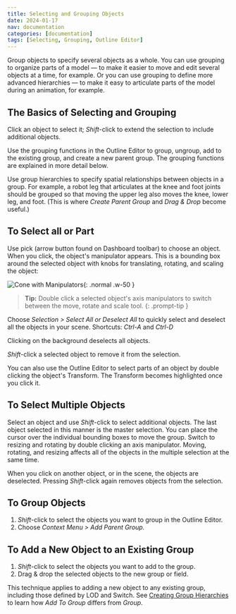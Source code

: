 ```yaml
---
title: Selecting and Grouping Objects
date: 2024-01-17
nav: documentation
categories: [documentation]
tags: [Selecting, Grouping, Outline Editor]
---
```

Group objects to specify several objects as a whole. You can use grouping to organize parts of a model — to make it easier to move and edit several objects at a time, for example. Or you can use grouping to define more advanced hierarchies — to make it easy to articulate parts of the model during an animation, for example.

## The Basics of Selecting and Grouping

Click an object to select it; *Shift*-click to extend the selection to include additional objects.

Use the grouping functions in the Outline Editor to group, ungroup, add to the existing group, and create a new parent group. The grouping functions are explained in more detail below.

Use group hierarchies to specify spatial relationships between objects in a group. For example, a robot leg that articulates at the knee and foot joints should be grouped so that moving the upper leg also moves the knee, lower leg, and foot. (This is where *Create Parent Group* and *Drag & Drop* become useful.)

## To Select all or Part

Use pick (arrow button found on Dashboard toolbar) to choose an object. When you click, the object's manipulator appears. This is a bounding box around the selected object with knobs for translating, rotating, and scaling the object:

![Cone with Manipulators](/assets/img/documentation/cone-with-manipulators.png){: .normal .w-50 }

>**Tip:** Double click a selected object's axis manipulators to switch between the move, rotate and scale tool.
{: .prompt-tip }

Choose *Selection > Select All or Deselect All* to quickly select and deselect all the objects in your scene. Shortcuts: *Ctrl-A* and *Ctrl-D*

Clicking on the background deselects all objects.

*Shift*-click a selected object to remove it from the selection.

You can also use the Outline Editor to select parts of an object by double clicking the object's Transform. The Transform becomes highlighted once you click it.

## To Select Multiple Objects

Select an object and use *Shift*-click to select additional objects. The last object selected in this manner is the master selection. You can place the cursor over the individual bounding boxes to move the group. Switch to resizing and rotating by double clicking an axis manipulator. Moving, rotating, and resizing affects all of the objects in the multiple selection at the same time.

When you click on another object, or in the scene, the objects are deselected. Pressing *Shift*-click again removes objects from the selection.

## To Group Objects

1. *Shift*-click to select the objects you want to group in the Outline Editor.
2. Choose *Context Menu > Add Parent Group.*

## To Add a New Object to an Existing Group

1. *Shift*-click to select the objects you want to add to the group.
2. Drag & drop the selected objects to the new group or field.

This technique applies to adding a new object to any existing group, including those defined by LOD and Switch. See [Creating Group Hierarchies](../creating-group-hierarchies) to learn how *Add To Group* differs from *Group*.
